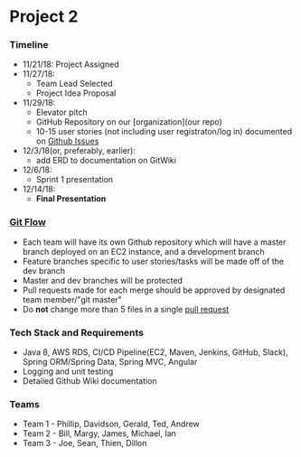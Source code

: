 # Project 2

### Timeline 
* 11/21/18: Project Assigned 
* 11/27/18:
	* Team Lead Selected
	* Project Idea Proposal
* 11/29/18:
	* Elevator pitch 
	* GitHub Repository on our [organization](our repo)
	* 10-15 user stories (not including user registraton/log in) documented on [Github Issues](https://guides.github.com/features/issues/)
* 12/3/18(or, preferably, earlier):
	* add ERD to documentation on GitWiki
* 12/6/18:
	* Sprint 1 presentation
* 12/14/18:
	* __Final Presentation__

### [Git Flow](https://www.atlassian.com/git/tutorials/comparing-workflows)
* Each team will have its own Github repository which will have a master branch deployed on an EC2 instance, and a development branch
* Feature branches specific to user stories/tasks will be made off of the dev branch
* Master and dev branches will be protected
* Pull requests made for each merge should be approved by designated team member/"git master"
* Do __not__ change more than 5 files in a single [pull request](https://www.atlassian.com/git/tutorials/making-a-pull-request)
 
### Tech Stack and Requirements
* Java 8, AWS RDS, CI/CD Pipeline(EC2, Maven, Jenkins, GitHub, Slack), Spring ORM/Spring Data, Spring MVC, Angular
* Logging and unit testing 
* Detailed Github Wiki documentation 

### Teams
* Team 1 - Phillip, Davidson, Gerald, Ted, Andrew
* Team 2 - Bill, Margy, James, Michael, Ian
* Team 3 - Joe, Sean, Thien, Dillon 